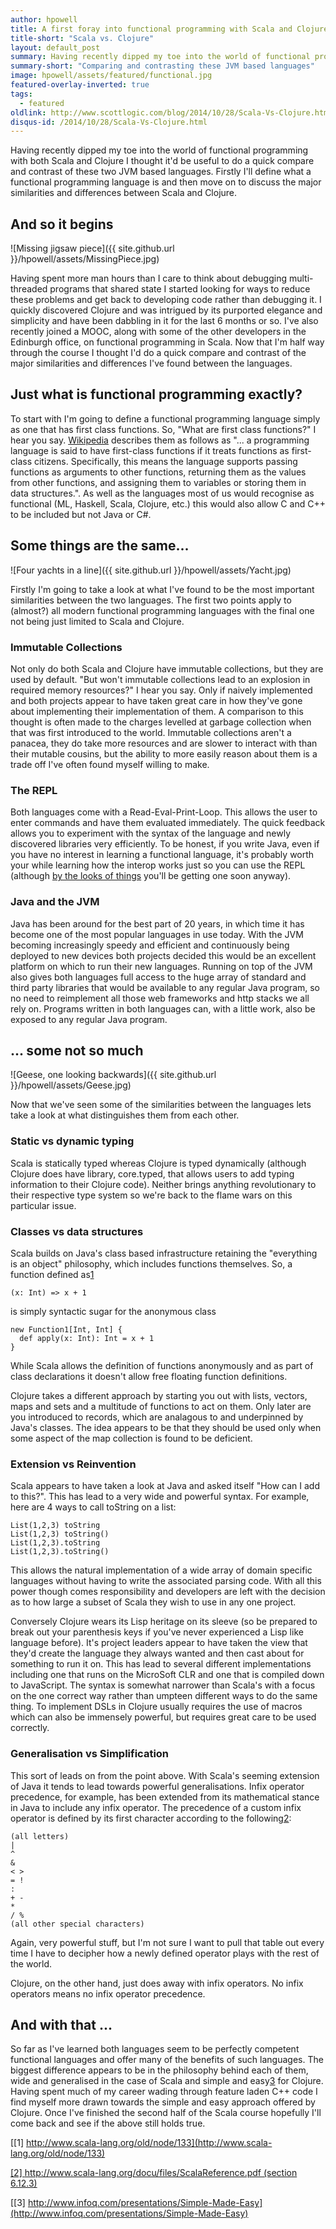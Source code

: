 ```yaml
---
author: hpowell
title: A first foray into functional programming with Scala and Clojure
title-short: "Scala vs. Clojure"
layout: default_post
summary: Having recently dipped my toe into the world of functional programming with both Scala and Clojure I thought it'd be useful to do a quick compare and contrast of these two JVM based languages.
summary-short: "Comparing and contrasting these JVM based languages"
image: hpowell/assets/featured/functional.jpg
featured-overlay-inverted: true
tags:
  - featured
oldlink: http://www.scottlogic.com/blog/2014/10/28/Scala-Vs-Clojure.html
disqus-id: /2014/10/28/Scala-Vs-Clojure.html
---
```


Having recently dipped my toe into the world of functional programming with both Scala and Clojure I thought it'd be useful to do a quick compare and contrast of these two JVM based languages.  Firstly I'll define what a functional programming language is and then move on to discuss the major similarities and differences between Scala and Clojure.

## And so it begins ##

![Missing jigsaw piece]({{ site.github.url }}/hpowell/assets/MissingPiece.jpg)

Having spent more man hours than I care to think about debugging multi-threaded programs that shared state I started looking for ways to reduce these problems and get back to developing code rather than debugging it.  I quickly discovered Clojure and was intrigued by its purported elegance and simplicity and have been dabbling in it for the last 6 months or so.  I've also recently joined a MOOC, along with some of the other developers in the Edinburgh office, on functional programming in Scala.  Now that I'm half way through the course I thought I'd do a quick compare and contrast of the major similarities and differences I've found between the languages.

## Just what is functional programming exactly? ##
To start with I'm going to define a functional programming language simply as one that has first class functions.  So, "What are first class functions?" I hear you say.  [Wikipedia](http://en.wikipedia.org/wiki/First-class_function) describes them as follows as "... a programming language is said to have first-class functions if it treats functions as first-class citizens. Specifically, this means the language supports passing functions as arguments to other functions, returning them as the values from other functions, and assigning them to variables or storing them in data structures.".  As well as the languages most of us would recognise as functional (ML, Haskell, Scala, Clojure, etc.) this would also allow C and C++ to be included but not Java or C#.

## Some things are the same... ##

![Four yachts in a line]({{ site.github.url }}/hpowell/assets/Yacht.jpg)

Firstly I'm going to take a look at what I've found to be the most important similarities between the two languages.  The first two points apply to (almost?) all modern functional programming languages with the final one not being just limited to Scala and Clojure.

### Immutable Collections ###
Not only do both Scala and Clojure have immutable collections, but they are used by default.  "But won't immutable collections lead to an explosion in required memory resources?" I hear you say.  Only if naively implemented and both projects appear to have taken great care in how they've gone about implementing their implementation of them.  A comparison to this thought is often made to the charges levelled at garbage collection when that was first introduced to the world.  Immutable collections aren't a panacea, they do take more resources and are slower to interact with than their mutable cousins, but the ability to more easily reason about them is a trade off I've often found myself willing to make. 

### The REPL ###
Both languages come with a Read-Eval-Print-Loop.  This allows the user to enter commands and have them evaluated immediately.  The quick feedback allows you to experiment with the syntax of the language and newly discovered libraries very efficiently.  To be honest, if you write Java, even if you have no interest in learning a functional language, it's probably worth your while learning how the interop works just so you can use the REPL (although [by the looks of things](http://www.javaworld.com/article/2601433/java-language/programmers-could-get-repl-in-official-java.html) you'll be getting one soon anyway).

### Java and the JVM ###
Java has been around for the best part of 20 years, in which time it has become one of the most popular languages in use today.  With the JVM becoming increasingly speedy and efficient and continuously being deployed to new devices both projects decided this would be an excellent platform on which to run their new languages.  Running on top of the JVM also gives both languages full access to the huge array of standard and third party libraries that would be available to any regular Java program, so no need to reimplement all those web frameworks and http stacks we all rely on.  Programs written in both languages can, with a little work, also be exposed to any regular Java program.

## ... some not so much ##

![Geese, one looking backwards]({{ site.github.url }}/hpowell/assets/Geese.jpg)

Now that we've seen some of the similarities between the languages lets take a look at what distinguishes them from each other.

### Static vs dynamic typing ###
Scala is statically typed whereas Clojure is typed dynamically (although Clojure does have library, core.typed, that allows users to add typing information to their Clojure code).  Neither brings anything revolutionary to their respective type system so we're back to the flame wars on this particular issue.

### Classes vs data structures ###
Scala builds on Java's class based infrastructure retaining the "everything is an object" philosophy, which includes functions themselves.  So, a function defined as[1](http://www.scala-lang.org/old/node/133)

    (x: Int) => x + 1

is simply syntactic sugar for the anonymous class

    new Function1[Int, Int] {
      def apply(x: Int): Int = x + 1
    }

While Scala allows the definition of functions anonymously and as part of class declarations it doesn't allow free floating function definitions.

Clojure takes a different approach by starting you out with lists, vectors, maps and sets and a multitude of functions to act on them.  Only later are you introduced to records, which are analagous to and underpinned by Java's classes.  The idea appears to be that they should be used only when some aspect of the map collection is found to be deficient.

### Extension vs Reinvention ###
Scala appears to have taken a look at Java and asked itself "How can I add to this?".  This has lead to a very wide and powerful syntax.  For example, here are 4 ways to call toString on a list:

    List(1,2,3) toString
    List(1,2,3) toString()
    List(1,2,3).toString
    List(1,2,3).toString()

This allows the natural implementation of a wide array of domain specific languages without having to write the associated parsing code.  With all this power though comes responsibility and developers are left with the decision as to how large a subset of Scala they wish to use in any one project.

Conversely Clojure wears its Lisp heritage on its sleeve (so be prepared to break out your parenthesis keys if you've never experienced a Lisp like language before).  It's project leaders appear to have taken the view that they'd create the language they always wanted and then cast about for something to run it on.  This has lead to several different implementations including one that runs on the MicroSoft CLR and one that is compiled down to JavaScript.  The syntax is somewhat narrower than Scala's with a focus on the one correct way rather than umpteen different ways to do the same thing.  To implement DSLs in Clojure usually requires the use of macros which can also be immensely powerful, but requires great care to be used correctly.

### Generalisation vs Simplification ###
This sort of leads on from the point above.  With Scala's seeming extension of Java it tends to lead towards powerful generalisations.  Infix operator precedence, for example, has been extended from its mathematical stance in Java to include any infix operator.  The precedence of a custom infix operator is defined by its first character according to the following[2](http://www.scala-lang.org/docu/files/ScalaReference.pdf):

    (all letters)
    |
    ^
    &
    < >
    = !
    :
    + -
    *
    / %
    (all other special characters)

Again, very powerful stuff, but I'm not sure I want to pull that table out every time I have to decipher how a newly defined operator plays with the rest of the world.

Clojure, on the other hand, just does away with infix operators.  No infix operators means no infix operator precedence.

## And with that ... ##
So far as I've learned both languages seem to be perfectly competent functional languages and offer many of the benefits of such languages.  The biggest difference appears to be in the philosophy behind each of them, wide and generalised in the case of Scala and simple and easy[3](http://www.infoq.com/presentations/Simple-Made-Easy) for Clojure.  Having spent much of my career wading through feature laden C++ code I find myself more drawn towards the simple and easy approach offered by Clojure.  Once I've finished the second half of the Scala course hopefully I'll come back and see if the above still holds true.

[\[1\] http://www.scala-lang.org/old/node/133](http://www.scala-lang.org/old/node/133)

[\[2\] http://www.scala-lang.org/docu/files/ScalaReference.pdf (section 6.12.3)](http://www.scala-lang.org/docu/files/ScalaReference.pdf)

[\[3\] http://www.infoq.com/presentations/Simple-Made-Easy](http://www.infoq.com/presentations/Simple-Made-Easy)
